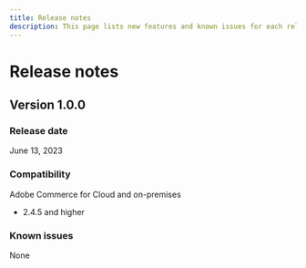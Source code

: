 ```yaml
---
title: Release notes
description: This page lists new features and known issues for each release of Adobe Commerce Admin UI SDK 1.0.0
---
```


# Release notes

## Version 1.0.0

### Release date

June 13, 2023

### Compatibility

Adobe Commerce for Cloud and on-premises

*  2.4.5 and higher

### Known issues

None
